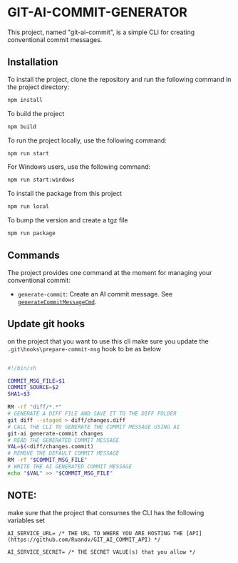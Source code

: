 # GIT-AI-COMMIT-GENERATOR

This project, named "git-ai-commit", is a simple CLI for creating conventional commit messages.

## Installation

To install the project, clone the repository and run the following command in the project directory:

```sh
npm install
```
To build the project

```sh 
npm build
```

To run the project locally, use the following command:

```sh
npm run start
```

For Windows users, use the following command:

```sh
npm run start:windows
```

To install the package from this project

```sh
npm run local
```

To bump the version and create a tgz file

```sh
npm run package
```

## Commands

The project provides one command at the moment for managing your conventional commit:

- `generate-commit`: Create an AI commit message. See [`generateCommitMessageCmd`](command:_github.copilot.openSymbolInFile?%5B%22src%2Fcommands%2FcommitMessage.ts%22%2C%22generateCommitMessageCmd%22%5D "src/commands/commitMessage.ts").


## Update git hooks
on the project that you want to use this cli make sure you update the `.git\hooks\prepare-commit-msg` hook to be as below

```sh

#!/bin/sh

COMMIT_MSG_FILE=$1
COMMIT_SOURCE=$2
SHA1=$3

RM -rf "diff/*.*"
# GENERATE A DIFF FILE AND SAVE IT TO THE DIFF FOLDER
git diff --staged > diff/changes.diff
# CALL THE CLI TO GENERATE THE COMMIT MESSAGE USING AI
git-ai generate-commit changes
# READ THE GENERATED COMMIT MESSAGE
VAL=$(<diff/changes.commit)
# REMOVE THE DEFAULT COMMIT MESSAGE
RM -rf "$COMMIT_MSG_FILE"
# WRITE THE AI GENERATED COMMIT MESSAGE
echo "$VAL" >> "$COMMIT_MSG_FILE"

```

## NOTE: 
make sure that the project that consumes the CLI has the following variables set

    AI_SERVICE_URL= /* THE URL TO WHERE YOU ARE HOSTING THE [API](https://github.com/Ruandv/GIT_AI_COMMIT_API) */

    AI_SERVICE_SECRET= /* THE SECRET VALUE(s) that you allow */
